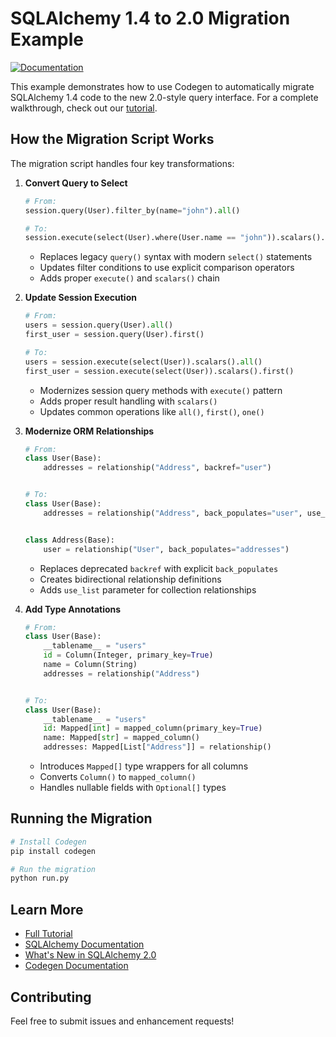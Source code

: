# SQLAlchemy 1.4 to 2.0 Migration Example

[![Documentation](https://img.shields.io/badge/docs-docs.codegen.com-blue)](https://docs.codegen.com/tutorials/sqlalchemy-1.4-to-2.0)

This example demonstrates how to use Codegen to automatically migrate SQLAlchemy 1.4 code to the new 2.0-style query interface. For a complete walkthrough, check out our [tutorial](https://docs.codegen.com/tutorials/sqlalchemy-1.4-to-2.0).

## How the Migration Script Works

The migration script handles four key transformations:

1. **Convert Query to Select**

   ```python
   # From:
   session.query(User).filter_by(name="john").all()

   # To:
   session.execute(select(User).where(User.name == "john")).scalars().all()
   ```

   - Replaces legacy `query()` syntax with modern `select()` statements
   - Updates filter conditions to use explicit comparison operators
   - Adds proper `execute()` and `scalars()` chain

1. **Update Session Execution**

   ```python
   # From:
   users = session.query(User).all()
   first_user = session.query(User).first()

   # To:
   users = session.execute(select(User)).scalars().all()
   first_user = session.execute(select(User)).scalars().first()
   ```

   - Modernizes session query methods with `execute()` pattern
   - Adds proper result handling with `scalars()`
   - Updates common operations like `all()`, `first()`, `one()`

1. **Modernize ORM Relationships**

   ```python
   # From:
   class User(Base):
       addresses = relationship("Address", backref="user")


   # To:
   class User(Base):
       addresses = relationship("Address", back_populates="user", use_list=True)


   class Address(Base):
       user = relationship("User", back_populates="addresses")
   ```

   - Replaces deprecated `backref` with explicit `back_populates`
   - Creates bidirectional relationship definitions
   - Adds `use_list` parameter for collection relationships

1. **Add Type Annotations**

   ```python
   # From:
   class User(Base):
       __tablename__ = "users"
       id = Column(Integer, primary_key=True)
       name = Column(String)
       addresses = relationship("Address")


   # To:
   class User(Base):
       __tablename__ = "users"
       id: Mapped[int] = mapped_column(primary_key=True)
       name: Mapped[str] = mapped_column()
       addresses: Mapped[List["Address"]] = relationship()
   ```

   - Introduces `Mapped[]` type wrappers for all columns
   - Converts `Column()` to `mapped_column()`
   - Handles nullable fields with `Optional[]` types

## Running the Migration

```bash
# Install Codegen
pip install codegen

# Run the migration
python run.py
```

## Learn More

- [Full Tutorial](https://docs.codegen.com/tutorials/sqlalchemy-1.4-to-2.0)
- [SQLAlchemy Documentation](https://docs.sqlalchemy.org/en/20/)
- [What's New in SQLAlchemy 2.0](https://docs.sqlalchemy.org/en/20/changelog/migration_20.html)
- [Codegen Documentation](https://docs.codegen.com)

## Contributing

Feel free to submit issues and enhancement requests!
